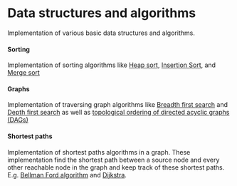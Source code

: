 # Data structures and algorithms

Implementation of various basic data structures and algorithms.

#### Sorting
Implementation of sorting algorithms like [Heap sort](https://github.com/arberkuci/algos/blob/main/src/algos/sorting/HeapSort.java), [Insertion Sort](https://github.com/arberkuci/algos/blob/main/src/algos/sorting/InsertionSort.java), and [Merge sort](https://github.com/arberkuci/algos/blob/main/src/algos/sorting/MergeSort.java)

#### Graphs

Implementation of traversing graph algorithms like [Breadth first search](https://github.com/arberkuci/algos/blob/main/src/algos/graphs/BreadthFirstSearch.java) and [Depth first search](https://github.com/arberkuci/algos/blob/main/src/algos/graphs/DepthFirstSearch.java) as well as [topological ordering of directed acyclic graphs (DAGs)](https://github.com/arberkuci/algos/blob/main/src/algos/graphs/TopologicalSort.java)

#### Shortest paths

Implementation of shortest paths algorithms in a graph. These implementation find the shortest path between a source node and every other reachable node in the graph and keep track of these shortest paths. E.g. [Bellman Ford algorithm](https://github.com/arberkuci/algos/blob/main/src/algos/shortestpath/BellmanFord.java) and [Dijkstra](https://github.com/arberkuci/algos/blob/main/src/algos/shortestpath/Dijkstra.java).